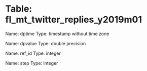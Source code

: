 Table: fl_mt_twitter_replies_y2019m01
=====================================

Name: dptime
Type: timestamp without time zone

Name: dpvalue
Type: double precision

Name: ref_id
Type: integer

Name: step
Type: integer


